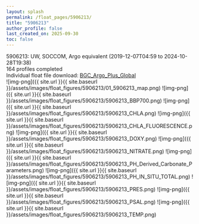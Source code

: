 ```yaml
---
layout: splash
permalink: /float_pages/5906213/
title: "5906213"
author_profile: false
last_created_on: 2025-09-30
toc: false
---
```

 
5906213: UW, SOCCOM, Argo equivalent (2019-12-07T04:59 to 2024-10-28T19:38)\
164 profiles completed\
Individual float file download: [BGC_Argo_Plus_Global](https://ftp.soest.hawaii.edu/bgc_argo_plus/Individual_Floats/outliers_removed/5906213_Sprof_processed.nc)\
![img-png]({{ site.url }}{{ site.baseurl }}/assets/images/float_figures/5906213/01_5906213_map.png)
![img-png]({{ site.url }}{{ site.baseurl }}/assets/images/float_figures/5906213/5906213_BBP700.png)
![img-png]({{ site.url }}{{ site.baseurl }}/assets/images/float_figures/5906213/5906213_CHLA.png)
![img-png]({{ site.url }}{{ site.baseurl }}/assets/images/float_figures/5906213/5906213_CHLA_FLUORESCENCE.png)
![img-png]({{ site.url }}{{ site.baseurl }}/assets/images/float_figures/5906213/5906213_DOXY.png)
![img-png]({{ site.url }}{{ site.baseurl }}/assets/images/float_figures/5906213/5906213_NITRATE.png)
![img-png]({{ site.url }}{{ site.baseurl }}/assets/images/float_figures/5906213/5906213_PH_Derived_Carbonate_Parameters.png)
![img-png]({{ site.url }}{{ site.baseurl }}/assets/images/float_figures/5906213/5906213_PH_IN_SITU_TOTAL.png)
![img-png]({{ site.url }}{{ site.baseurl }}/assets/images/float_figures/5906213/5906213_PRES.png)
![img-png]({{ site.url }}{{ site.baseurl }}/assets/images/float_figures/5906213/5906213_PSAL.png)
![img-png]({{ site.url }}{{ site.baseurl }}/assets/images/float_figures/5906213/5906213_TEMP.png)
